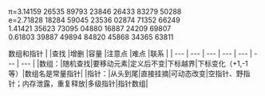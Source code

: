 π=3.14159 26535 89793 23846 26433 83279 50288  
e=2.71828 18284 59045 23536 02874 71352 66249  
  1.41421 35623 73095 04880 16887 24209 69807  
  0.61803 39887 49894 84820 45868 34365 63811  
  
数组和指针
|      |查找    |增删    |容量    |注意点    |难点    |联系    |
| --- | --- | --- | --- | --- | --- | --- |
|数组：|随机查找|要移动元素|定义后不变|下标越界|下标变化（+1,-1等）|数组名是常量指针|
|指针：|从头到尾|直接挂摘|可动态改变|空指针、野指针；内存泄露，重复释放|多级指针|指针数组|

